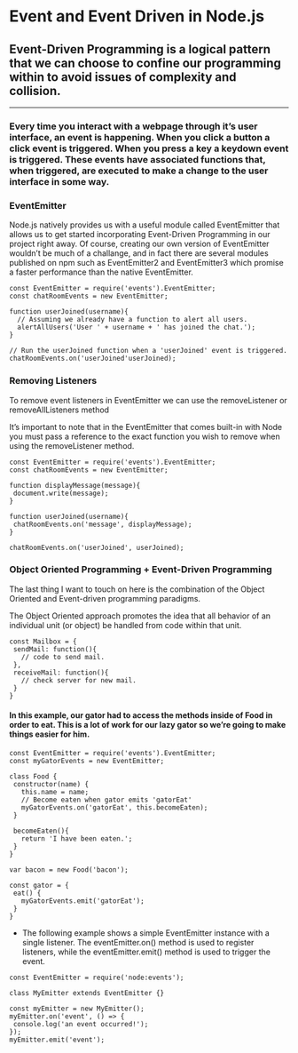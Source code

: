 # Event and Event Driven in Node.js

## Event-Driven Programming is a logical pattern that we can choose to confine our programming within to avoid issues of complexity and collision.

___
### Every time you interact with a webpage through it’s user interface, an event is happening. When you click a button a click event is triggered. When you press a key a keydown event is triggered. These events have associated functions that, when triggered, are executed to make a change to the user interface in some way.

### EventEmitter

Node.js natively provides us with a useful module called EventEmitter that allows us to get started incorporating Event-Driven Programming in our project right away. Of course, creating our own version of EventEmitter wouldn’t be much of a challange, and in fact there are several modules published on npm such as EventEmitter2 and EventEmitter3 which promise a faster performance than the native EventEmitter.

```
const EventEmitter = require('events').EventEmitter;
const chatRoomEvents = new EventEmitter;

function userJoined(username){
  // Assuming we already have a function to alert all users.
  alertAllUsers('User ' + username + ' has joined the chat.');
}

// Run the userJoined function when a 'userJoined' event is triggered.
chatRoomEvents.on('userJoined'userJoined);
```

### Removing Listeners 

To remove event listeners in EventEmitter we can use the removeListener or removeAllListeners method

 It’s important to note that in the EventEmitter that comes built-in with Node you must pass a reference to the exact function you wish to remove when using the removeListener method.

 ```
 const EventEmitter = require('events').EventEmitter;
const chatRoomEvents = new EventEmitter;

function displayMessage(message){
  document.write(message);
}

function userJoined(username){
  chatRoomEvents.on('message', displayMessage);
}

chatRoomEvents.on('userJoined', userJoined);
 ```

 ### Object Oriented Programming + Event-Driven Programming

 The last thing I want to touch on here is the combination of the Object Oriented and Event-driven programming paradigms.

 The Object Oriented approach promotes the idea that all behavior of an individual unit (or object) be handled from code within that unit.

 ```
const Mailbox = {
  sendMail: function(){
    // code to send mail.
  },
  receiveMail: function(){
    // check server for new mail.
  }
}
 ```

 #### In this example, our gator had to access the methods inside of Food in order to eat. This is a lot of work for our lazy gator so we’re going to make things easier for him.

 ```
 const EventEmitter = require('events').EventEmitter;
const myGatorEvents = new EventEmitter;

class Food {
  constructor(name) {
    this.name = name;
    // Become eaten when gator emits 'gatorEat'
    myGatorEvents.on('gatorEat', this.becomeEaten);
  }

  becomeEaten(){
    return 'I have been eaten.';
  }
}

var bacon = new Food('bacon');

const gator = {
  eat() {
    myGatorEvents.emit('gatorEat');
  }
}
 ```

 * The following example shows a simple EventEmitter instance with a single listener. The eventEmitter.on() method is used to register listeners, while the eventEmitter.emit() method is used to trigger the event. 

 ```
 const EventEmitter = require('node:events');

class MyEmitter extends EventEmitter {}

const myEmitter = new MyEmitter();
myEmitter.on('event', () => {
  console.log('an event occurred!');
});
myEmitter.emit('event');
 ```